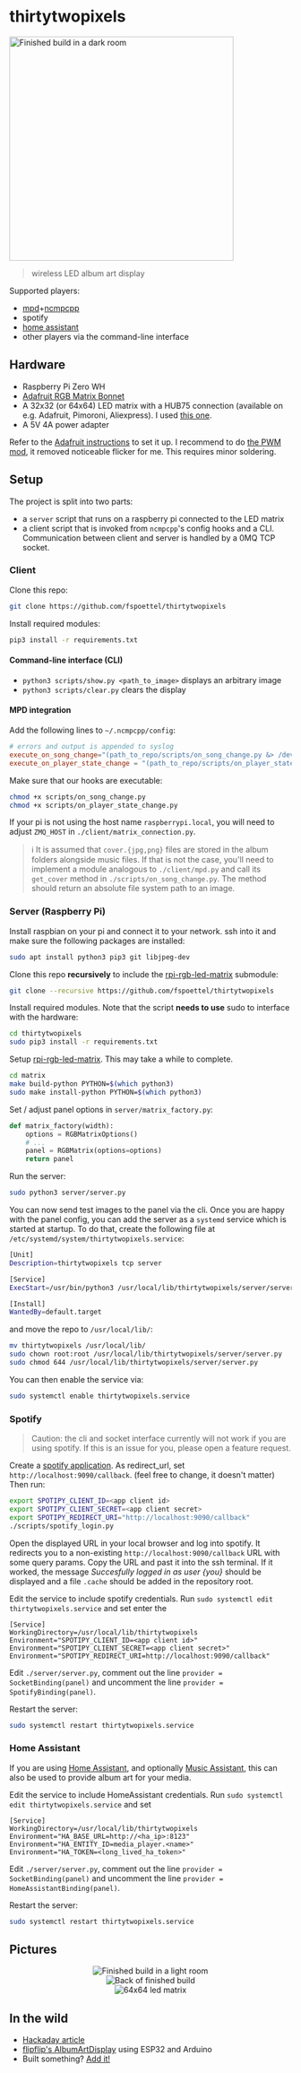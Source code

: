 # thirtytwopixels

<div>
    <img height="400" src="./assets/build_dark.jpg" alt="Finished build in a dark room" />
</div>

> wireless LED album art display

Supported players:
- [mpd](https://www.musicpd.org/)+[ncmpcpp](https://wiki.archlinux.org/index.php/ncmpcpp)
- spotify
- [home assistant](https://www.home-assistant.io/)
- other players via the command-line interface

## Hardware

- Raspberry Pi Zero WH
- [Adafruit RGB Matrix Bonnet](https://www.adafruit.com/product/3211)
- A 32x32 (or 64x64) LED matrix with a HUB75 connection (available on e.g. Adafruit, Pimoroni, Aliexpress). I used [this one](https://shop.pimoroni.com/products/rgb-led-matrix-panel?variant=35962488650).
- A 5V 4A power adapter

Refer to the [Adafruit instructions](https://learn.adafruit.com/adafruit-rgb-matrix-bonnet-for-raspberry-pi/) to set it up.
I recommend to do [the PWM mod](https://github.com/hzeller/rpi-rgb-led-matrix#improving-flicker), it removed noticeable flicker for me. This requires minor soldering.

## Setup

The project is split into two parts:

- a `server` script that runs on a raspberry pi connected to the LED matrix
- a client script that is invoked from `ncmpcpp`'s config hooks and a CLI. Communication between client and server is handled by a 0MQ TCP socket.

### Client

Clone this repo:

``` sh
git clone https://github.com/fspoettel/thirtytwopixels
```

Install required modules:

```sh
pip3 install -r requirements.txt
```

#### Command-line interface (CLI)

- `python3 scripts/show.py <path_to_image>` displays an arbitrary image
- `python3 scripts/clear.py` clears the display

#### MPD integration

Add the following lines to `~/.ncmpcpp/config`:

```conf
# errors and output is appended to syslog
execute_on_song_change="(path_to_repo/scripts/on_song_change.py &> /dev/null &)"
execute_on_player_state_change = "(path_to_repo/scripts/on_player_state_change.py &> /dev/null &)"
```

Make sure that our hooks are executable:

```sh
chmod +x scripts/on_song_change.py
chmod +x scripts/on_player_state_change.py
```

If your pi is not using the host name `raspberrypi.local`, you will need to adjust `ZMQ_HOST` in `./client/matrix_connection.py`.

> ℹ️ It is assumed that `cover.{jpg,png}` files are stored in the album folders alongside music files. If that is not the case, you'll need to implement a module analogous to `./client/mpd.py` and call its `get_cover` method in `./scripts/on_song_change.py`. The method should return an absolute file system path to an image.

### Server (Raspberry Pi)

Install raspbian on your pi and connect it to your network. ssh into it and make sure the following packages are installed:

```sh
sudo apt install python3 pip3 git libjpeg-dev
```

Clone this repo **recursively** to include the [rpi-rgb-led-matrix](https://github.com/hzeller/rpi-rgb-led-matrix) submodule:

```sh
git clone --recursive https://github.com/fspoettel/thirtytwopixels
```

Install required modules. Note that the script **needs to use** sudo to interface with the hardware:

```sh
cd thirtytwopixels
sudo pip3 install -r requirements.txt
```

Setup [rpi-rgb-led-matrix](https://github.com/hzeller/rpi-rgb-led-matrix). This may take a while to complete.

```sh
cd matrix
make build-python PYTHON=$(which python3)
sudo make install-python PYTHON=$(which python3)
```

Set / adjust panel options in `server/matrix_factory.py`:

```py
def matrix_factory(width):
    options = RGBMatrixOptions()
    # ...
    panel = RGBMatrix(options=options)
    return panel

```

Run the server:

```sh
sudo python3 server/server.py
```

You can now send test images to the panel via the cli. Once you are happy with the panel config, you can add the server as a `systemd` service which is started at startup. To do that, create the following file at `/etc/systemd/system/thirtytwopixels.service`:

```sh
[Unit]
Description=thirtytwopixels tcp server

[Service]
ExecStart=/usr/bin/python3 /usr/local/lib/thirtytwopixels/server/server.py

[Install]
WantedBy=default.target
```

and move the repo to `/usr/local/lib/`:

```sh
mv thirtytwopixels /usr/local/lib/
sudo chown root:root /usr/local/lib/thirtytwopixels/server/server.py
sudo chmod 644 /usr/local/lib/thirtytwopixels/server/server.py
```

You can then enable the service via:

```sh
sudo systemctl enable thirtytwopixels.service
```

### Spotify

> Caution: the cli and socket interface currently will not work if you are using spotify. If this is an issue for you, please open a feature request.

Create a [spotify application](https://developer.spotify). As redirect_url, set `http://localhost:9090/callback`. (feel free to change, it doesn't matter)
Then run:

``` sh
export SPOTIPY_CLIENT_ID=<app client id>
export SPOTIPY_CLIENT_SECRET=<app client secret>
export SPOTIPY_REDIRECT_URI="http://localhost:9090/callback"
./scripts/spotify_login.py
```

Open the displayed URL in your local browser and log into spotify. It redirects you to a non-existing `http://localhost:9090/callback` URL with some query params. Copy the URL and past it into the ssh terminal. If it worked, the message _Succesfully logged in as user {you}_ should be displayed and a file `.cache` should be added in the repository root.

Edit the service to include spotify credentials. Run `sudo systemctl edit thirtytwopixels.service` and set enter the

```
[Service]
WorkingDirectory=/usr/local/lib/thirtytwopixels
Environment="SPOTIPY_CLIENT_ID=<app client id>"
Environment="SPOTIPY_CLIENT_SECRET=<app client secret>"
Environment="SPOTIPY_REDIRECT_URI=http://localhost:9090/callback"
```

Edit `./server/server.py`, comment out the line `provider = SocketBinding(panel)` and uncomment the line `provider = SpotifyBinding(panel)`.

Restart the server:

```sh
sudo systemctl restart thirtytwopixels.service
```

### Home Assistant
If you are using [Home Assistant](https://www.home-assistant.io/), and optionally [Music Assistant](https://music-assistant.io/), this can also be used to provide album art for your media.

Edit the service to include HomeAssistant credentials. Run `sudo systemctl edit thirtytwopixels.service` and set

```
[Service]
WorkingDirectory=/usr/local/lib/thirtytwopixels
Environment="HA_BASE_URL=http://<ha_ip>:8123"
Environment="HA_ENTITY_ID=media_player.<name>"
Environment="HA_TOKEN=<long_lived_ha_token>"
```

Edit `./server/server.py`, comment out the line `provider = SocketBinding(panel)` and uncomment the line `provider = HomeAssistantBinding(panel)`.

Restart the server:

```sh
sudo systemctl restart thirtytwopixels.service
```

## Pictures

<div align="center">
    <img src="./assets/build_light.jpg" alt="Finished build in a light room" />
</div>

<div align="center">
    <img src="./assets/build_back.jpg" alt="Back of finished build" />
</div>

<div align="center">
    <img src="./assets/64x64.jpg" alt="64x64 led matrix" />
</div>

## In the wild

- [Hackaday article](https://hackaday.com/2020/10/11/lo-fi-art-on-a-32x32-matrix/)
- [flipflip's AlbumArtDisplay](https://github.com/phkehl/AlbumArtDisplay) using ESP32 and Arduino
- Built something? [Add it!](https://github.com/fspoettel/thirtytwopixels/edit/master/README.md)
